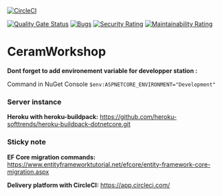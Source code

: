 [![CircleCI](https://img.shields.io/circleci/build/gh/Aurelien-Dev/CeramWorkshop?style=flat)](https://ceramworkshop.herokuapp.com/)

[![Quality Gate Status](https://sonarcloud.io/api/project_badges/measure?project=Aurelien-Dev_CeramWorkshop&metric=alert_status)](https://sonarcloud.io/summary/new_code?id=Aurelien-Dev_CeramWorkshop)
[![Bugs](https://sonarcloud.io/api/project_badges/measure?project=Aurelien-Dev_CeramWorkshop&metric=bugs)](https://sonarcloud.io/summary/new_code?id=Aurelien-Dev_CeramWorkshop)
[![Security Rating](https://sonarcloud.io/api/project_badges/measure?project=Aurelien-Dev_CeramWorkshop&metric=security_rating)](https://sonarcloud.io/summary/new_code?id=Aurelien-Dev_CeramWorkshop)
[![Maintainability Rating](https://sonarcloud.io/api/project_badges/measure?project=Aurelien-Dev_CeramWorkshop&metric=sqale_rating)](https://sonarcloud.io/summary/new_code?id=Aurelien-Dev_CeramWorkshop)

# CeramWorkshop

**Dont forget to add environement variable for developper station :**

Command in NuGet Console
`$env:ASPNETCORE_ENVIRONMENT="Development"`



### Server instance
**Heroku with heroku-buildpack:** https://github.com/heroku-softtrends/heroku-buildpack-dotnetcore.git


### Sticky note

**EF Core migration commands:** https://www.entityframeworktutorial.net/efcore/entity-framework-core-migration.aspx

**Delivery platform with CircleCI:** https://app.circleci.com/
